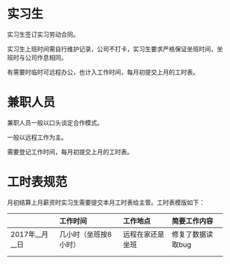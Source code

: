 # 实习生

实习生签订实习劳动合同。

实习生上班时间需自行维护记录，公司不打卡，实习生要求严格保证坐班时间，坐班时与公司作息相同。

有需要时临时可远程办公，也计入工作时间，每月初提交上月的工时表。



# 兼职人员

兼职人员一般以口头谈定合作模式。

一般以远程工作为主。

需要登记工作时间，每月初提交上月的工时表。



# 工时表规范

月初结算上月薪资时实习生需要提交本月工时表给主管。工时表模版如下：

|  | 工作时间 | 工作地点 | 简要工作内容 |
| :--- | :--- | :--- | :--- |
| 2017年\_\_月\_\_日 | 几小时（坐班按8小时） | 远程在家还是坐班 | 修复了数据读取bug |
|  |  |  |  |
|  |  |  |  |



